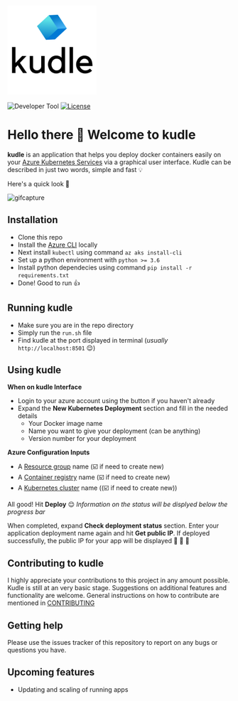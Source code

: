 <img src="images/logo2.png" alt="Projectlogo" width="200">

![Developer Tool](https://img.shields.io/badge/microsoft%20azure-0089D6?style=for-the-badge&logo=microsoft-azure&logoColor=white)
[![License](https://img.shields.io/badge/License-Apache%202.0-blue.svg)](https://github.com/miranthajayatilake/kudle/blob/main/LICENSE)

# Hello there :wave: Welcome to kudle

**kudle** is an application that helps you deploy docker containers easily on your [Azure Kubernetes Services](https://docs.microsoft.com/en-us/azure/aks/intro-kubernetes) via a graphical user interface. Kudle can be described in just two words, simple and fast :bulb:

Here's a quick look :eyes:

<!-- ![](images/gif_capture.gif) -->
<img src="images/gif_capture.gif" alt="gifcapture" width="500">

## Installation

- Clone this repo
- Install the [Azure CLI](https://docs.microsoft.com/en-us/cli/azure/install-azure-cli) locally
- Next install `kubectl` using command `az aks install-cli`
- Set up a python environment with `python >= 3.6`
- Install python dependecies using command `pip install -r requirements.txt`
- Done! Good to run :thumbsup:

## Running kudle

- Make sure you are in the repo directory
- Simply run the `run.sh` file
- Find kudle at the port displayed in terminal (_usually_ `http://localhost:8501` :relieved:)

## Using kudle

**When on kudle Interface**

- Login to your azure account using the button if you haven't already
- Expand the **New Kubernetes Deployment** section and fill in the needed details
  - Your Docker image name
  - Name you want to give your deployment (can be anything)
  - Version number for your deployment

**Azure Configuration Inputs**

- A [Resource group](https://docs.microsoft.com/en-us/azure/azure-resource-manager/management/manage-resource-groups-portal) name (:ballot_box_with_check: if need to create new)
- A [Container registry](https://docs.microsoft.com/en-us/azure/container-registry/container-registry-intro) name (:ballot_box_with_check: if need to create new)
- A [Kubernetes cluster](https://docs.microsoft.com/en-us/azure/aks/intro-kubernetes) name ((:ballot_box_with_check: if need to create new))

All good! Hit **Deploy** :relieved:
_Information on the status will be displyed below the progress bar_

When completed, expand **Check deployment status** section. Enter your application deployment name again and hit **Get public IP**. If deployed successfully, the public IP for your app will be displayed :clap: :clap: :clap:

## Contributing to kudle

I highly appreciate your contributions to this project in any amount possible. Kudle is still at an very basic stage. Suggestions on additional features and functionality are welcome. General instructions on how to contribute are mentioned in [CONTRIBUTING](CONTRIBUTING.md)

## Getting help

Please use the issues tracker of this repository to report on any bugs or questions you have.

## Upcoming features

- Updating and scaling of running apps
